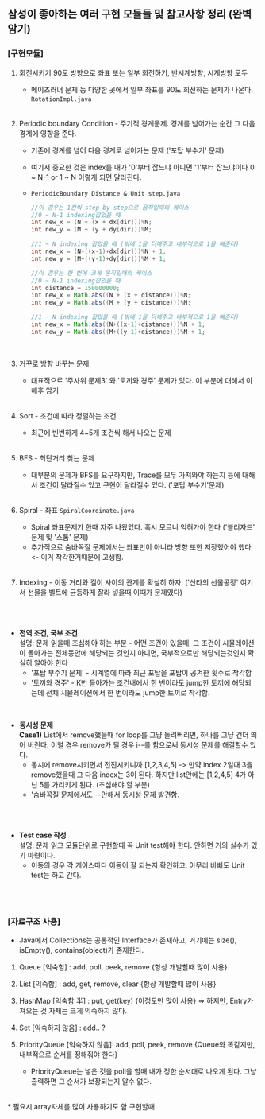 ## 삼성이 좋아하는 여러 구현 모듈들 및 참고사항 정리 (완벽 암기)

### [구현모듈]
1. 회전시키기 90도 방향으로 좌표 또는 일부 회전하기, 반시계방향, 시계방향 모두
   - 메이즈러너 문제 등 다양한 곳에서 일부 좌표를 90도 회전하는 문제가 나온다. ```RotationImpl.java```
   
   <br>
   
2. Periodic boundary Condition - 주기적 경계문제. 경계를 넘어가는 순간 그 다음 경계에 영향을 준다.
   - 기존에 경계를 넘어 다음 경계로 넘어가는 문제 ('포탑 부수기' 문제)
   - 여기서 중요한 것은 index를 내가 '0'부터 잡느냐 아니면 '1'부터 잡느냐이다 0 ~ N-1 or 1 ~ N 이렇게 되면 달라진다.
   - ```PeriodicBoundary Distance & Unit step.java```
     ```java
     //이 경우는 1칸씩 step by step으로 움직일때의 케이스
     //0 ~ N-1 indexing잡았을 때
     int new_x = (N + (x + dx[dir]))%N;
     int new_y = (M + (y + dy[dir]))%M;

     //1 ~ N indexing 잡았을 때 (밖에 1을 더해주고 내부적으로 1을 빼준다)
     int new_x = (N+((x-1)+dx[dir]))%N + 1;
     int new_y = (M+((y-1)+dy[dir]))%M + 1;
     ```

      ```java
     //이 경우는 한 번에 크게 움직일때의 케이스
     //0 ~ N-1 indexing잡았을 때
     int distance = 150000000;
     int new_x = Math.abs((N + (x + distance)))%N;
     int new_y = Math.abs((M + (y + distance)))%M;

     //1 ~ N indexing 잡았을 때 (밖에 1을 더해주고 내부적으로 1을 빼준다)
     int new_x = Math.abs((N+((x-1)+distance)))%N + 1;
     int new_y = Math.abs((M+((y-1)+distance)))%M + 1;
     ``` 
     
   <br>
3. 거꾸로 방향 바꾸는 문제
   - 대표적으로 '주사위 문제3' 와 '토끼와 경주' 문제가 있다. 이 부분에 대해서 이해후 암기
   <br>  
4. Sort - 조건에 따라 정렬하는 조건
    - 최근에 빈번하게 4~5개 조건씩 해서 나오는 문제
   <br>
5. BFS - 최단거리 찾는 문제
    - 대부분의 문제가 BFS를 요구하지만, Trace를 모두 가져와야 하는지 등에 대해서 조건이 달라질수 있고 구현이 달라질수 있다. ('포탑 부수기'문제)
   <br>
6. Spiral - 좌표 ```SpiralCoordinate.java```
    - Spiral 좌표문제가 한때 자주 나왔었다. 혹시 모르니 익혀가야 한다 ('블리자드' 문제 및 '스톰' 문제)
    - 추가적으로 숨바꼭질 문제에서는 좌표만이 아니라 방향 또한 저장했어야 했다 <- 이거 착각한거때문에 고생함.
      
     <br>
7. Indexing - 이동 거리와 길이 사이의 관계를 확실히 하자. ('산타의 선물공장' 여기서 선물을 벨트에 균등하게 잘라 넣을때 이때가 문제였다)

  
<br></br>
* <b>전역 조건, 국부 조건</b><br>
  설명: 문제 읽을때 조심해야 하는 부분 - 어떤 조건이 있을때, 그 조건이 시뮬레이션이 돌아가는 전체동안에 해당되는 것인지 아니면, 국부적으로만 해당되는것인지 확실히 알아야 한다
  * '포탑 부수기 문제' - 시계열에 따라 최근 포탑을 포탑이 공겨한 횟수로 착각함
  * '토끼와 경주' - K번 돌아가는 조건내에서 한 번이라도 jump한 토끼에 해당되는데 전체 시뮬레이션에서 한 번이라도 jump한 토끼로 착각함.
<br>

* <b>동시성 문제</b><br>
  <b>Case1)</b> List에서 remove했을때 for loop를 그냥 돌려버리면, 하나를 그냥 건더 띄어 버린다. 이럴 경우 remove가 될 경우 i--를 함으로써 동시성 문제를 해결할수 있다.
   * 동시에 remove시키면서 전진시키니까 [1,2,3,4,5] -> 만약 index 2일때 3을 remove했을때 그 다음 index는 3이 된다. 하지만 list안에는 [1,2,4,5] 4가 아닌 5를 가리키게 된다. (조심해야 할 부분)
   * '숨바꼭질'문제에서도 --안해서 동시성 문제 발견함.
 
<br></br>
* <b>Test case 작성</b><br>
  설명: 문제 읽고 모듈단위로 구현할때 꼭 Unit test해야 한다. 안하면 거의 실수가 있기 마련이다.
  * 이동의 경우 각 케이스마다 이동이 잘 되는지 확인하고, 아무리 바빠도 Unit test는 하고 간다.
<br>

<br>

### [자료구조 사용]
* Java에서 Collections는 공통적인 Interface가 존재하고, 거기에는 size(), isEmpty(), contains(object)가 존재한다.

1. Queue [익숙함] : add, poll, peek, remove {항상 개발할때 많이 사용}

2. List [익숙함] : add, get, remove, clear {항상 개발할때 많이 사용}

3. HashMap [익숙함 半] : put, get(key) {이정도만 많이 사용} => 하지만, Entry가져오는 것 자체는 크게 익숙하지 않다.

4. Set [익숙하지 않음] : add.. ?

5. PriorityQueue [익숙하지 않음]: add, poll, peek, remove {Queue와 똑같지만, 내부적으로 순서를 정해줘야 한다}
   * PriorityQueue는 넣은 것을 poll을 할때 내가 정한 순서대로 나오게 된다. 그냥 출력하면 그 순서가 보장되는지 알수 없다.

<br>
* 필요시 array자체를 많이 사용하기도 함 구현할때
